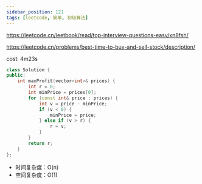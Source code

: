 ```yaml
---
sidebar_position: 121
tags: [leetcode, 简单, 初级算法]
---
```


https://leetcode.cn/leetbook/read/top-interview-questions-easy/xn8fsh/

https://leetcode.cn/problems/best-time-to-buy-and-sell-stock/description/

cost: 4m23s

```cpp
class Solution {
public:
    int maxProfit(vector<int>& prices) {
        int r = 0;
        int minPrice = prices[0];
        for (const int& price : prices) {
            int v = price - minPrice;
            if (v < 0) {
                minPrice = price;
            } else if (v > r) {
                r = v;
            }
        }
        return r;
    }
};
```

- 时间复杂度：O(n)
- 空间复杂度：O(1)

